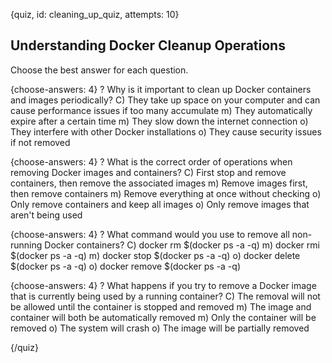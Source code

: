 {quiz, id: cleaning_up_quiz, attempts: 10}

## Understanding Docker Cleanup Operations

Choose the best answer for each question.

{choose-answers: 4}
? Why is it important to clean up Docker containers and images periodically?
C) They take up space on your computer and can cause performance issues if too many accumulate
m) They automatically expire after a certain time
m) They slow down the internet connection
o) They interfere with other Docker installations
o) They cause security issues if not removed

{choose-answers: 4}
? What is the correct order of operations when removing Docker images and containers?
C) First stop and remove containers, then remove the associated images
m) Remove images first, then remove containers
m) Remove everything at once without checking
o) Only remove containers and keep all images
o) Only remove images that aren't being used

{choose-answers: 4}
? What command would you use to remove all non-running Docker containers?
C) docker rm $(docker ps -a -q)
m) docker rmi $(docker ps -a -q)
m) docker stop $(docker ps -a -q)
o) docker delete $(docker ps -a -q)
o) docker remove $(docker ps -a -q)

{choose-answers: 4}
? What happens if you try to remove a Docker image that is currently being used by a running container?
C) The removal will not be allowed until the container is stopped and removed
m) The image and container will both be automatically removed
m) Only the container will be removed
o) The system will crash
o) The image will be partially removed

{/quiz}
